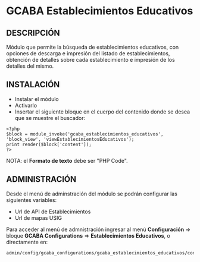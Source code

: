 GCABA Establecimientos Educativos
=========================

DESCRIPCIÓN
-----------
Módulo que permite la búsqueda de establecimientos educativos, con 
opciones de descarga e impresión del listado de establecimientos, obtención de detalles sobre cada establecimiento e 
impresión de los detalles del mismo.

INSTALACIÓN
-----------
- Instalar el módulo
- Activarlo
- Insertar el siguiente bloque en el cuerpo del contenido donde se desea que 
se muestre el buscador: 

~~~
<?php 
$block = module_invoke('gcaba_establecimientos_educativos', 'block_view', 'viewEstablecimientosEducativos');  
print render($block['content']);
?>
~~~
NOTA: el **Formato de texto** debe ser "PHP Code".

ADMINISTRACIÓN
--------------
Desde el menú de adminstración del módulo se podrán configurar las siguientes variables:
- Url de API de Establecimientos       
- Url de mapas USIG

Para acceder al menú de admnistración ingresar al menú **Configuración** => 
bloque **GCABA Configurations** => **Establecimientos Educativos**, o directamente en:


~~~
admin/config/gcaba_configurations/gcaba_establecimientos_educativos/configuraciones
~~~
